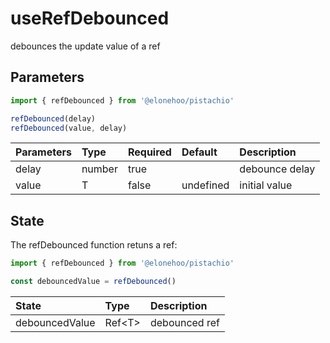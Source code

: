# useRefDebounced

debounces the update value of a ref

## Parameters

```typescript
import { refDebounced } from '@elonehoo/pistachio'

refDebounced(delay)
refDebounced(value, delay)
```

| Parameters | Type | Required | Default | Description |
| :---------- | :---- | :-------- | :------- | :---------- |
| delay | number | true | | debounce delay |
| value | T | false | undefined |	initial value |

## State

The refDebounced function retuns a ref:

```typescript
import { refDebounced } from '@elonehoo/pistachio'

const debouncedValue = refDebounced()
```

| State | Type | Description |
| :----- | :---- | :---------- |
| debouncedValue | Ref\<T> | debounced ref |
